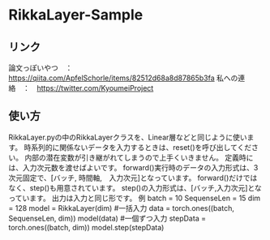 # RikkaLayer-Sample
## リンク
論文っぽいやつ　：　https://qiita.com/ApfelSchorle/items/82512d68a8d87865b3fa
私への連絡　：　https://twitter.com/KyoumeiProject

## 使い方
RikkaLayer.pyの中のRikkaLayerクラスを、Linear層などと同じように使います。
時系列的に関係ないデータを入力するときは、reset()を呼び出してください。
内部の潜在変数が引き継がれてしまうので上手くいきません。
定義時には、入力次元数を渡せばよいです。
forward()実行時のデータの入力形式は、3次元固定で、[バッチ, 時間軸,　入力次元]となっています。
forward()だけではなく、step()も用意されています。
step()の入力形式は、[バッチ,入力次元]となっています。
出力は入力と同じ形です。
例
batch = 10
SequenseLen = 15
dim = 128
model = RikkaLayer(dim)
#一括入力
data = torch.ones((batch, SequenseLen, dim))
model(data)
#一個ずつ入力
stepData = torch.ones((batch, dim))
model.step(stepData)
